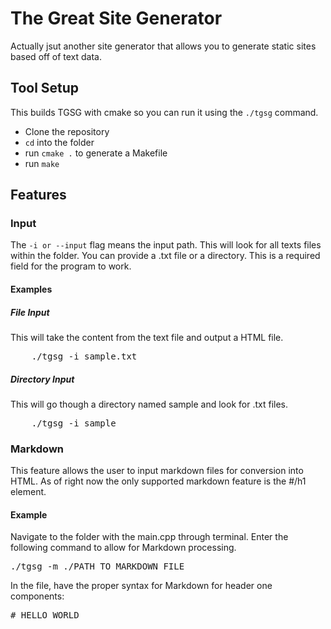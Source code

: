 <h1>The Great Site Generator</h1>
<p>Actually jsut another site generator that allows you to generate static sites based off of text data.</p>

<h2>Tool Setup</h2>
<p>This builds TGSG with cmake so you can run it using the <code>./tgsg</code>
command.</p>
<ul>
    <li>Clone the repository</li>
    <li><code>cd</code> into the folder</li>
    <li>run <code>cmake .</code> to generate a Makefile</li>
    <li>run <code>make</code></li>
</ul>

<h2>Features</h2>

<h3>Input</h3>
<p>The <code>-i or --input</code> flag means the input path. This will look for all texts files 
    within the folder. You can provide a .txt file or a directory. 
    This is a required field for the program to work.</p>

<h4>Examples</h4>
<h5>File Input</h5>
<p>This will take the content from the text file and output a HTML file.</p>
<pre>
    ./tgsg -i sample.txt
</pre>

<h5>Directory Input</h5>
<p>This will go though a directory named sample and look for .txt files.</p>
<pre>
    ./tgsg -i sample
</pre>

<h3>Markdown</h3>
<p>This feature allows the user to input markdown files for conversion into HTML. As of right now the only supported markdown feature is the #/h1 element.</p>

<h4>Example</h4>
<p>Navigate to the folder with the main.cpp through terminal. Enter the following command to allow for Markdown processing.</p>
<pre>
./tgsg -m ./PATH_TO_MARKDOWN_FILE
</pre>
<p>In the file, have the proper syntax for Markdown for header one components:</p>
<pre>
# HELLO WORLD
</pre>
